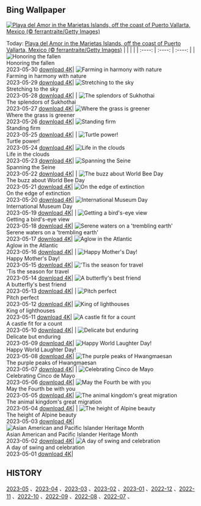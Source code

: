 ## Bing Wallpaper
[![Playa del Amor in the Marietas Islands, off the coast of Puerto Vallarta, Mexico (© ferrantraite/Getty Images)](https://cn.bing.com/th?id=OHR.HiddenBeach_EN-US8990991711_UHD.jpg&w=1000)](https://cn.bing.com/th?id=OHR.HiddenBeach_EN-US8990991711_UHD.jpg&pid=hp&w=3840&h=2160&rs=1&c=4)

Today: [Playa del Amor in the Marietas Islands, off the coast of Puerto Vallarta, Mexico (© ferrantraite/Getty Images)](https://cn.bing.com/th?id=OHR.HiddenBeach_EN-US8990991711_UHD.jpg&pid=hp&w=3840&h=2160&rs=1&c=4)
  |      |      |      |
| :----: | :----: | :----: |
| ![Honoring the fallen](https://cn.bing.com/th?id=OHR.LanternFloating_EN-US4433076187_UHD.jpg&pid=hp&w=384&h=216&rs=1&c=4) <br/> Honoring the fallen <br/> 2023-05-30  [download 4K](https://cn.bing.com/th?id=OHR.LanternFloating_EN-US4433076187_UHD.jpg&pid=hp&w=3840&h=2160&rs=1&c=4)| ![Farming in harmony with nature](https://cn.bing.com/th?id=OHR.TegallalangTerrace_EN-US4296943902_UHD.jpg&pid=hp&w=384&h=216&rs=1&c=4) <br/> Farming in harmony with nature <br/> 2023-05-29  [download 4K](https://cn.bing.com/th?id=OHR.TegallalangTerrace_EN-US4296943902_UHD.jpg&pid=hp&w=3840&h=2160&rs=1&c=4)| ![Stretching to the sky](https://cn.bing.com/th?id=OHR.AloeDichotomum_EN-US4149828212_UHD.jpg&pid=hp&w=384&h=216&rs=1&c=4) <br/> Stretching to the sky <br/> 2023-05-28  [download 4K](https://cn.bing.com/th?id=OHR.AloeDichotomum_EN-US4149828212_UHD.jpg&pid=hp&w=3840&h=2160&rs=1&c=4)|
| ![The splendors of Sukhothai](https://cn.bing.com/th?id=OHR.WatSriSawai_EN-US3779091241_UHD.jpg&pid=hp&w=384&h=216&rs=1&c=4) <br/> The splendors of Sukhothai <br/> 2023-05-27  [download 4K](https://cn.bing.com/th?id=OHR.WatSriSawai_EN-US3779091241_UHD.jpg&pid=hp&w=3840&h=2160&rs=1&c=4)| ![Where the grass is greener](https://cn.bing.com/th?id=OHR.SaksunFaroe_EN-US3384967997_UHD.jpg&pid=hp&w=384&h=216&rs=1&c=4) <br/> Where the grass is greener <br/> 2023-05-26  [download 4K](https://cn.bing.com/th?id=OHR.SaksunFaroe_EN-US3384967997_UHD.jpg&pid=hp&w=3840&h=2160&rs=1&c=4)| ![Standing firm](https://cn.bing.com/th?id=OHR.OldFortress_EN-US3033490074_UHD.jpg&pid=hp&w=384&h=216&rs=1&c=4) <br/> Standing firm <br/> 2023-05-25  [download 4K](https://cn.bing.com/th?id=OHR.OldFortress_EN-US3033490074_UHD.jpg&pid=hp&w=3840&h=2160&rs=1&c=4)|
| ![Turtle power!](https://cn.bing.com/th?id=OHR.WesternBoxTurtle_EN-US2880487603_UHD.jpg&pid=hp&w=384&h=216&rs=1&c=4) <br/> Turtle power! <br/> 2023-05-24  [download 4K](https://cn.bing.com/th?id=OHR.WesternBoxTurtle_EN-US2880487603_UHD.jpg&pid=hp&w=3840&h=2160&rs=1&c=4)| ![Life in the clouds](https://cn.bing.com/th?id=OHR.BiodiverseCostaRica_EN-US2611109244_UHD.jpg&pid=hp&w=384&h=216&rs=1&c=4) <br/> Life in the clouds <br/> 2023-05-23  [download 4K](https://cn.bing.com/th?id=OHR.BiodiverseCostaRica_EN-US2611109244_UHD.jpg&pid=hp&w=3840&h=2160&rs=1&c=4)| ![Spanning the Seine](https://cn.bing.com/th?id=OHR.PontdArcole_EN-US2477179777_UHD.jpg&pid=hp&w=384&h=216&rs=1&c=4) <br/> Spanning the Seine <br/> 2023-05-22  [download 4K](https://cn.bing.com/th?id=OHR.PontdArcole_EN-US2477179777_UHD.jpg&pid=hp&w=3840&h=2160&rs=1&c=4)|
| ![The buzz about World Bee Day](https://cn.bing.com/th?id=OHR.EuropeanHoneybee_EN-US0859156574_UHD.jpg&pid=hp&w=384&h=216&rs=1&c=4) <br/> The buzz about World Bee Day <br/> 2023-05-21  [download 4K](https://cn.bing.com/th?id=OHR.EuropeanHoneybee_EN-US0859156574_UHD.jpg&pid=hp&w=3840&h=2160&rs=1&c=4)| ![On the edge of extinction](https://cn.bing.com/th?id=OHR.SumatranRhino_EN-US0245305253_UHD.jpg&pid=hp&w=384&h=216&rs=1&c=4) <br/> On the edge of extinction <br/> 2023-05-20  [download 4K](https://cn.bing.com/th?id=OHR.SumatranRhino_EN-US0245305253_UHD.jpg&pid=hp&w=3840&h=2160&rs=1&c=4)| ![International Museum Day](https://cn.bing.com/th?id=OHR.MuseoSoumaya_EN-US2440983924_UHD.jpg&pid=hp&w=384&h=216&rs=1&c=4) <br/> International Museum Day <br/> 2023-05-19  [download 4K](https://cn.bing.com/th?id=OHR.MuseoSoumaya_EN-US2440983924_UHD.jpg&pid=hp&w=3840&h=2160&rs=1&c=4)|
| ![Getting a bird's-eye view](https://cn.bing.com/th?id=OHR.CormorantBridge_EN-US1902862286_UHD.jpg&pid=hp&w=384&h=216&rs=1&c=4) <br/> Getting a bird's-eye view <br/> 2023-05-18  [download 4K](https://cn.bing.com/th?id=OHR.CormorantBridge_EN-US1902862286_UHD.jpg&pid=hp&w=3840&h=2160&rs=1&c=4)| ![Serene waters on a 'trembling earth'](https://cn.bing.com/th?id=OHR.AmericanWetlands_EN-US1844827155_UHD.jpg&pid=hp&w=384&h=216&rs=1&c=4) <br/> Serene waters on a 'trembling earth' <br/> 2023-05-17  [download 4K](https://cn.bing.com/th?id=OHR.AmericanWetlands_EN-US1844827155_UHD.jpg&pid=hp&w=3840&h=2160&rs=1&c=4)| ![Aglow in the Atlantic](https://cn.bing.com/th?id=OHR.MorroJable_EN-US1772722431_UHD.jpg&pid=hp&w=384&h=216&rs=1&c=4) <br/> Aglow in the Atlantic <br/> 2023-05-16  [download 4K](https://cn.bing.com/th?id=OHR.MorroJable_EN-US1772722431_UHD.jpg&pid=hp&w=3840&h=2160&rs=1&c=4)|
| ![Happy Mother's Day!](https://cn.bing.com/th?id=OHR.OdocoileusVirginianus_EN-US1668598337_UHD.jpg&pid=hp&w=384&h=216&rs=1&c=4) <br/> Happy Mother's Day! <br/> 2023-05-15  [download 4K](https://cn.bing.com/th?id=OHR.OdocoileusVirginianus_EN-US1668598337_UHD.jpg&pid=hp&w=3840&h=2160&rs=1&c=4)| !['Tis the season for travel](https://cn.bing.com/th?id=OHR.SonnyBonoPelicans_EN-US1524460012_UHD.jpg&pid=hp&w=384&h=216&rs=1&c=4) <br/> 'Tis the season for travel <br/> 2023-05-14  [download 4K](https://cn.bing.com/th?id=OHR.SonnyBonoPelicans_EN-US1524460012_UHD.jpg&pid=hp&w=3840&h=2160&rs=1&c=4)| ![A butterfly's best friend](https://cn.bing.com/th?id=OHR.WildLupine_EN-US1382733552_UHD.jpg&pid=hp&w=384&h=216&rs=1&c=4) <br/> A butterfly's best friend <br/> 2023-05-13  [download 4K](https://cn.bing.com/th?id=OHR.WildLupine_EN-US1382733552_UHD.jpg&pid=hp&w=3840&h=2160&rs=1&c=4)|
| ![Pitch perfect](https://cn.bing.com/th?id=OHR.FootballField_EN-US1266832046_UHD.jpg&pid=hp&w=384&h=216&rs=1&c=4) <br/> Pitch perfect <br/> 2023-05-12  [download 4K](https://cn.bing.com/th?id=OHR.FootballField_EN-US1266832046_UHD.jpg&pid=hp&w=3840&h=2160&rs=1&c=4)| ![King of lighthouses](https://cn.bing.com/th?id=OHR.CordouanLighthouse_EN-US1179388866_UHD.jpg&pid=hp&w=384&h=216&rs=1&c=4) <br/> King of lighthouses <br/> 2023-05-11  [download 4K](https://cn.bing.com/th?id=OHR.CordouanLighthouse_EN-US1179388866_UHD.jpg&pid=hp&w=3840&h=2160&rs=1&c=4)| ![A castle fit for a count](https://cn.bing.com/th?id=OHR.MountCetatea_EN-US0862689024_UHD.jpg&pid=hp&w=384&h=216&rs=1&c=4) <br/> A castle fit for a count <br/> 2023-05-10  [download 4K](https://cn.bing.com/th?id=OHR.MountCetatea_EN-US0862689024_UHD.jpg&pid=hp&w=3840&h=2160&rs=1&c=4)|
| ![Delicate but enduring](https://cn.bing.com/th?id=OHR.TheChaps_EN-US0810025310_UHD.jpg&pid=hp&w=384&h=216&rs=1&c=4) <br/> Delicate but enduring <br/> 2023-05-09  [download 4K](https://cn.bing.com/th?id=OHR.TheChaps_EN-US0810025310_UHD.jpg&pid=hp&w=3840&h=2160&rs=1&c=4)| ![Happy World Laughter Day!](https://cn.bing.com/th?id=OHR.SealLaughing_EN-US0742497806_UHD.jpg&pid=hp&w=384&h=216&rs=1&c=4) <br/> Happy World Laughter Day! <br/> 2023-05-08  [download 4K](https://cn.bing.com/th?id=OHR.SealLaughing_EN-US0742497806_UHD.jpg&pid=hp&w=3840&h=2160&rs=1&c=4)| ![The purple peaks of Hwangmaesan](https://cn.bing.com/th?id=OHR.HwangmaesanAzaleas_EN-US0649441292_UHD.jpg&pid=hp&w=384&h=216&rs=1&c=4) <br/> The purple peaks of Hwangmaesan <br/> 2023-05-07  [download 4K](https://cn.bing.com/th?id=OHR.HwangmaesanAzaleas_EN-US0649441292_UHD.jpg&pid=hp&w=3840&h=2160&rs=1&c=4)|
| ![Celebrating Cinco de Mayo](https://cn.bing.com/th?id=OHR.Popocatepetl_EN-US0582960818_UHD.jpg&pid=hp&w=384&h=216&rs=1&c=4) <br/> Celebrating Cinco de Mayo <br/> 2023-05-06  [download 4K](https://cn.bing.com/th?id=OHR.Popocatepetl_EN-US0582960818_UHD.jpg&pid=hp&w=3840&h=2160&rs=1&c=4)| ![May the Fourth be with you](https://cn.bing.com/th?id=OHR.RebelBase_EN-US9162228478_UHD.jpg&pid=hp&w=384&h=216&rs=1&c=4) <br/> May the Fourth be with you <br/> 2023-05-05  [download 4K](https://cn.bing.com/th?id=OHR.RebelBase_EN-US9162228478_UHD.jpg&pid=hp&w=3840&h=2160&rs=1&c=4)| ![The animal kingdom's great migration](https://cn.bing.com/th?id=OHR.ThreeWildebeest_EN-US9446203427_UHD.jpg&pid=hp&w=384&h=216&rs=1&c=4) <br/> The animal kingdom's great migration <br/> 2023-05-04  [download 4K](https://cn.bing.com/th?id=OHR.ThreeWildebeest_EN-US9446203427_UHD.jpg&pid=hp&w=3840&h=2160&rs=1&c=4)|
| ![The height of Alpine beauty](https://cn.bing.com/th?id=OHR.KlostersSerneus_EN-US9360254697_UHD.jpg&pid=hp&w=384&h=216&rs=1&c=4) <br/> The height of Alpine beauty <br/> 2023-05-03  [download 4K](https://cn.bing.com/th?id=OHR.KlostersSerneus_EN-US9360254697_UHD.jpg&pid=hp&w=3840&h=2160&rs=1&c=4)| ![Asian American and Pacific Islander Heritage Month](https://cn.bing.com/th?id=OHR.KoreanBell_EN-US9211069806_UHD.jpg&pid=hp&w=384&h=216&rs=1&c=4) <br/> Asian American and Pacific Islander Heritage Month <br/> 2023-05-02  [download 4K](https://cn.bing.com/th?id=OHR.KoreanBell_EN-US9211069806_UHD.jpg&pid=hp&w=3840&h=2160&rs=1&c=4)| ![A day of swing and celebration](https://cn.bing.com/th?id=OHR.ExteriorPreservationHall_EN-US9095698933_UHD.jpg&pid=hp&w=384&h=216&rs=1&c=4) <br/> A day of swing and celebration <br/> 2023-05-01  [download 4K](https://cn.bing.com/th?id=OHR.ExteriorPreservationHall_EN-US9095698933_UHD.jpg&pid=hp&w=3840&h=2160&rs=1&c=4)|

  
  ## HISTORY
  [2023-05](https://github.com/Underglaze-Blue/bingwallpaper/tree/main/archive/2023-05/) 、[2023-04](https://github.com/Underglaze-Blue/bingwallpaper/tree/main/archive/2023-04/) 、[2023-03](https://github.com/Underglaze-Blue/bingwallpaper/tree/main/archive/2023-03/) 、[2023-02](https://github.com/Underglaze-Blue/bingwallpaper/tree/main/archive/2023-02/) 、[2023-01](https://github.com/Underglaze-Blue/bingwallpaper/tree/main/archive/2023-01/) 、[2022-12](https://github.com/Underglaze-Blue/bingwallpaper/tree/main/archive/2022-12/) 、[2022-11](https://github.com/Underglaze-Blue/bingwallpaper/tree/main/archive/2022-11/) 、[2022-10](https://github.com/Underglaze-Blue/bingwallpaper/tree/main/archive/2022-10/) 、[2022-09](https://github.com/Underglaze-Blue/bingwallpaper/tree/main/archive/2022-09/) 、[2022-08](https://github.com/Underglaze-Blue/bingwallpaper/tree/main/archive/2022-08/) 、[2022-07](https://github.com/Underglaze-Blue/bingwallpaper/tree/main/archive/2022-07/) 、